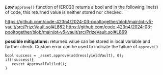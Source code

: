 ***Low***
`approve()` function of IERC20 returns a bool and in the following line(s) of code, this returned value is neither stored nor checked.

https://github.com/code-423n4/2024-03-pooltogether/blob/main/pt-v5-vault/src/PrizeVault.sol#L862
https://github.com/code-423n4/2024-03-pooltogether/blob/main/pt-v5-vault/src/PrizeVault.sol#L869

**possible mitigations:** returned value can be stored in local variable and further check. Custom error can be used to indicate the failure of `approve()`

```
bool success = _asset.approve(address(yieldVault), 0);
if(!success){
   revert ApprovalFaliled();
}
```